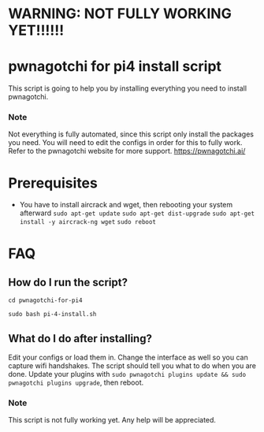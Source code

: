 # WARNING: NOT FULLY WORKING YET!!!!!!
# pwnagotchi for pi4 install script
This script is going to help you by installing everything you need to install pwnagotchi.

### Note
Not everything is fully automated, since this script only install the packages you need. You will need to edit the configs in order for this to fully work. Refer to the pwnagotchi website for more support. 
https://pwnagotchi.ai/

# Prerequisites
- You have to install aircrack and wget, then rebooting your system afterward
`sudo apt-get update`
`sudo apt-get dist-upgrade`
`sudo apt-get install -y aircrack-ng wget`
`sudo reboot`

# FAQ

## How do I run the script?
`cd pwnagotchi-for-pi4`

`sudo bash pi-4-install.sh`

## What do I do after installing?
Edit your configs or load them in. Change the interface as well so you can capture wifi handshakes. The script should tell you what to do when you are done. Update your plugins with `sudo pwnagotchi plugins update && sudo pwnagotchi plugins upgrade`, then reboot. 

### Note
This script is not fully working yet. Any help will be appreciated. 
